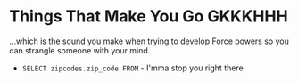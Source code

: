 # Things That Make You Go GKKKHHH
...which is the sound you make when trying to develop Force powers so you can
strangle someone with your mind.

* `SELECT zipcodes.zip_code FROM` - I'mma stop you right there
